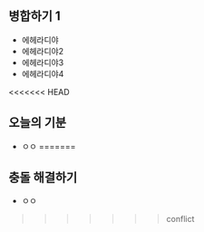 ## 병합하기 1
- 에헤라디야
- 에헤라디야2
- 에헤라디야3
- 에헤라디야4

<<<<<<< HEAD
## 오늘의 기분
- ㅇㅇ
=======
## 충돌 해결하기
- ㅇㅇ
>>>>>>> conflict
